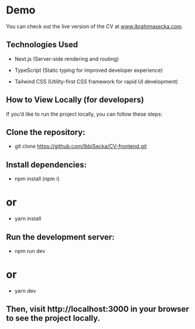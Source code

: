 # Demo
You can check out the live version of the CV at www.ibrahimasecka.com.

## Technologies Used
- Next.js (Server-side rendering and routing)

- TypeScript (Static typing for improved developer experience)

- Tailwind CSS (Utility-first CSS framework for rapid UI development)

## How to View Locally (for developers)
If you’d like to run the project locally, you can follow these steps:

## Clone the repository:
- git clone https://github.com/IbbiSecka/CV-frontend.git
## Install dependencies:
- npm install (npm i)
# or
- yarn install

## Run the development server:
- npm run dev
# or
- yarn dev
## Then, visit http://localhost:3000 in your browser to see the project locally.
